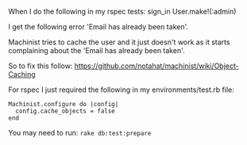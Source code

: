 When I do the following in my rspec tests:
sign_in User.make!(:admin)

I get the following error 'Email has already been taken'.

Machinist tries to cache the user and it just doesn't work as it starts complaining about the 'Email has already been taken'.

So to fix this follow:
https://github.com/notahat/machinist/wiki/Object-Caching

For rspec I just required the following in my environments/test.rb file:

    Machinist.configure do |config|
      config.cache_objects = false
    end

You may need to run:
`rake db:test:prepare`